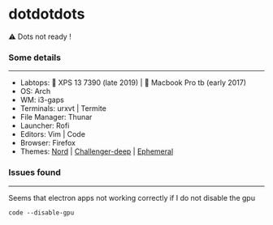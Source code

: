 # dotdotdots
:warning: Dots not ready !

### Some details

---

- Labtops: :penguin: XPS 13 7390 (late 2019) | :apple: Macbook Pro tb (early 2017)
- OS: Arch
- WM: i3-gaps
- Terminals: urxvt | Termite
- File Manager: Thunar
- Launcher: Rofi
- Editors: Vim | Code
- Browser: Firefox
- Themes: [Nord](https://github.com/arcticicestudio/nord) | [Challenger-deep](https://github.com/challenger-deep-theme) | [Ephemeral](https://github.com/elenapan/dotfiles/blob/master/.xfiles/ephemeral)


### Issues found

---
Seems that electron apps not working correctly if I do not disable the gpu

```shell
code --disable-gpu
```
